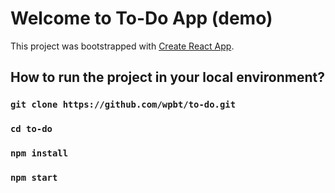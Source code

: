 # Welcome to To-Do App (demo)

This project was bootstrapped with [Create React App](https://github.com/facebook/create-react-app).

## How to run the project in your local environment?

### `git clone https://github.com/wpbt/to-do.git`

### `cd to-do`

### `npm install`

### `npm start`
